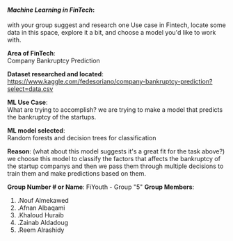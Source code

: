 
#### *Machine Learning in FinTech*:  
with your group suggest and research one Use case in Fintech, locate some data in this space, explore it a bit, and choose a model you'd like to work with.

**Area of FinTech**:  
Company Bankruptcy Prediction

**Dataset researched and located**:  
https://www.kaggle.com/fedesoriano/company-bankruptcy-prediction?select=data.csv

**ML Use Case**:  
What are trying to accomplish?
we are trying to make a model that predicts the bankruptcy of the startups.

**ML model selected**:  
 Random forests and decision trees for classification

**Reason**: 
(what about this model suggests it's a great fit for the task above?)
we choose this model to classify the factors that affects the bankruptcy of the startup companys and then we pass them through multiple decisions to train them and make predictions based on them.

**Group Number # or Name**: 
FiYouth - Group "5"
**Group Members**: 
1. .Nouf Almekawed
2. .Afnan Albaqami
3. .Khaloud Huraib
4. .Zainab Aldadoug
5. .Reem Alrashidy
